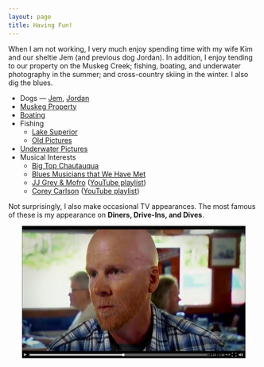 ```yaml
---
layout: page
title: Having Fun!
---
```


When I am not working, I very much enjoy spending time with my wife Kim and our sheltie Jem (and previous dog Jordan). In addition, I enjoy tending to our property on the Muskeg Creek; fishing, boating, and underwater photography in the summer; and cross-country skiing in the winter.  I also dig the blues.

* Dogs — [Jem](Jem), [Jordan](Jordan)
* [Muskeg Property](https://picasaweb.google.com/107081804861686762583/Muskeg?authuser=0&authkey=Gv1sRgCOTGkMWKqM2WlAE&feat=directlink)
* [Boating](https://picasaweb.google.com/dogle.nc/IslandJem02?authuser=0&authkey=Gv1sRgCInn54iGmcmt9gE&feat=directlink)
* Fishing
    * [Lake Superior](https://picasaweb.google.com/107081804861686762583/Fishing02?authuser=0&authkey=Gv1sRgCLun1dTYjt-oeg&feat=directlink)
    * [Old Pictures](https://picasaweb.google.com/dogle.nc/Fishing?authuser=0&authkey=Gv1sRgCJuihNaA56Crbw&feat=directlink)
* [Underwater Pictures](https://picasaweb.google.com/dogle.nc/UnderwaterPictures?authuser=0&feat=directlink)
* Musical Interests
    * [Big Top Chautauqua](http://www.bigtop.org/)
    * [Blues Musicians that We Have Met](https://picasaweb.google.com/dogle.nc/Blues?authuser=0&authkey=Gv1sRgCMGH7euwxIW5wQE&feat=directlink)
    * [JJ Grey & Mofro](http://www.jjgrey.com/) ([YouTube playlist](http://www.youtube.com/playlist?list=PLQke-OARNtwS89p5IcBG283E2Mm05YHCE))
    * [Corey Carlson](http://coreycarlsonmusic.com/) ([YouTube playlist](http://www.youtube.com/playlist?list=PLQke-OARNtwQVWEeyVPSPdEbQGEOSZ_PT))

Not surprisingly, I also make occasional TV appearances.  The most famous of these is my appearance on **Diners, Drive-Ins, and Dives**.

<div style="text-align:center">
  <a href="http://www.foodnetwork.com/videos/delta-diner-0235415.html">
    <img src="../img/Video_DDD.JPG" alt="Derek on Triple-D" width="450px">
  </a>
</div>
